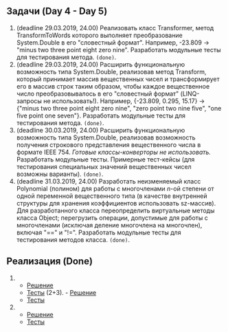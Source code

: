 
## Задачи (Day 4 - Day 5)
 
1. (deadline 29.03.2019, 24.00) Реализовать класс Transformer, метод TransformToWords которого выполняет преобразование System.Double в его "словестный формат". Например, -23.809 -> "minus two three point eight zero nine". Разработать модульные тесты для тестирования метода. `(done)`.
2. (deadline 29.03.2019, 24.00) Расширить функциональную возможность типа System.Double, реализовав метод Transform, который принимает массив вещественных чисел и трансформирует его в массив строк таким образом, чтобы каждое вещественное число преобразовывалось в его "словестный формат" (LINQ-запросы не использовать!). Например, {-23.809, 0.295, 15.17} -> {"minus two three point eight zero nine", "zero point two nine five", "one five point one seven"}. Разработать модульные тесты для тестирования метода. `(done)`.
3. (deadline 30.03.2019, 24.00) Расширить функциональную возможность типа System.Double, реализовав возможность получения строкового представления вещественного числа в формате IEEE 754. *Готовые классы-конверторы не использовать.* Разработать модульные тесты. Примерные тест-кейсы (для тестирования специальных значений вещественных чисел возможны варианты). `(done)`.
4. (deadline 31.03.2019, 24.00) Разработать неизменяемый класс Polynomial (полином) для работы с многочленами *n*-ой степени от одной переменной вещественного типа (в качестве внутренней структуры для хранения коэффициентов использовать sz-массив). Для разработанного класса переопределить виртуальные методы класса Object; перегрузить операции, допустимые для работы с многочленами (исключая деление многочлена на многочлен), включая "==" и "!=". Разработать модульные тесты для тестирования методов класса. `(done)`.

## Реализация (Done)
1. - [Решение](https://github.com/arinkarus/NET1.S.2019.Chemrukova.04-05/blob/master/DoubleExtensions/Transform.cs)
   - [Тесты](https://github.com/arinkarus/NET1.S.2019.Chemrukova.04-05/blob/master/DoubleExtensions.Tests/TransformTests.cs)
(2+3). - [Решение](https://github.com/arinkarus/NET1.S.2019.Chemrukova.04-05/blob/master/DoubleExtensions/DoubleExtension.cs)
   - [Тесты](https://github.com/arinkarus/NET1.S.2019.Chemrukova.04-05/blob/master/DoubleExtensions.Tests/DoubleExtensionTests.cs)   
4. - [Решение](https://github.com/arinkarus/NET1.S.2019.Chemrukova.04-05/blob/master/Polynomial/Polynomial.cs)
   - [Тесты](https://github.com/arinkarus/NET1.S.2019.Chemrukova.04-05/blob/master/Polynomial.Tests/PolynomialTests.cs)
   
